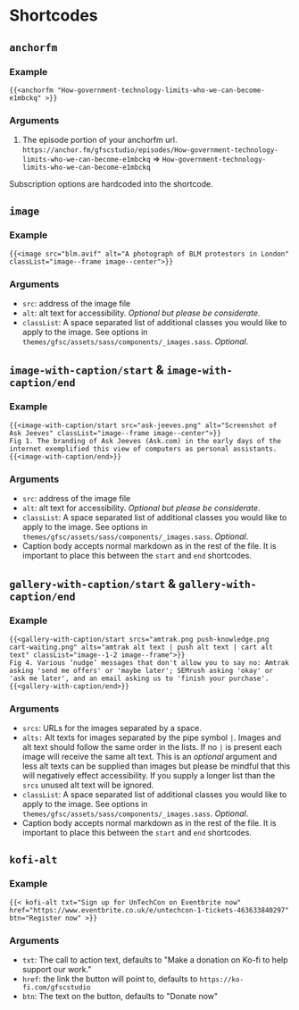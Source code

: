 # Shortcodes

## `anchorfm`

### Example

```
{{<anchorfm "How-government-technology-limits-who-we-can-become-e1mbckq" >}}
```

### Arguments

1. The episode portion of your anchorfm url. `https://anchor.fm/gfscstudio/episodes/How-government-technology-limits-who-we-can-become-e1mbckq` => `How-government-technology-limits-who-we-can-become-e1mbckq` 

Subscription options are hardcoded into the shortcode.

## `image`

### Example

```
{{<image src="blm.avif" alt="A photograph of BLM protestors in London" classList="image--frame image--center">}}
```

### Arguments

- `src`: address of the image file
- `alt`: alt text for accessibility. *Optional but please be considerate*.
- `classList`: A space separated list of additional classes you would like to apply to the image. See options in `themes/gfsc/assets/sass/components/_images.sass`. *Optional*.

## `image-with-caption/start` & `image-with-caption/end` 

### Example

```
{{<image-with-caption/start src="ask-jeeves.png" alt="Screenshot of Ask Jeeves" classList="image--frame image--center">}}
Fig 1. The branding of Ask Jeeves (Ask.com) in the early days of the internet exemplified this view of computers as personal assistants. 
{{<image-with-caption/end>}}
```

### Arguments

- `src`: address of the image file
- `alt`: alt text for accessibility. *Optional but please be considerate*.
- `classList`: A space separated list of additional classes you would like to apply to the image. See options in `themes/gfsc/assets/sass/components/_images.sass`. *Optional*.
- Caption body accepts normal markdown as in the rest of the file. It is important to place this between the `start` and `end` shortcodes.


## `gallery-with-caption/start` & `gallery-with-caption/end` 

### Example

```
{{<gallery-with-caption/start srcs="amtrak.png push-knowledge.png cart-waiting.png" alts="amtrak alt text | push alt text | cart alt text" classList="image--1-2 image--frame">}}
Fig 4. Various ‘nudge’ messages that don't allow you to say no: Amtrak asking 'send me offers' or 'maybe later'; SEMrush asking 'okay' or 'ask me later', and an email asking us to 'finish your purchase'. 
{{<gallery-with-caption/end>}}
```

### Arguments

- `srcs`: URLs for the images separated by a space.
- `alts:` Alt texts for images separated by the pipe symbol `|`. Images and alt text should follow the same order in the lists. If no `|` is present each image will receive the same alt text. This is an *optional* argument and less alt texts can be supplied than images but please be mindful that this will negatively effect accessibility. If you supply a longer list than the `srcs` unused alt text will be ignored.
- `classList`: A space separated list of additional classes you would like to apply to the image. See options in `themes/gfsc/assets/sass/components/_images.sass`. *Optional*.
- Caption body accepts normal markdown as in the rest of the file. It is important to place this between the `start` and `end` shortcodes.

## `kofi-alt`

### Example

```
{{< kofi-alt txt="Sign up for UnTechCon on Eventbrite now" href="https://www.eventbrite.co.uk/e/untechcon-1-tickets-463633840297" btn="Register now" >}}
```

### Arguments

- `txt`: The call to action text, defaults to "Make a donation on Ko-fi to help support our work."
- `href`: the link the button will point to, defaults to `https://ko-fi.com/gfscstudio`
- `btn`: The text on the button, defaults to "Donate now"

